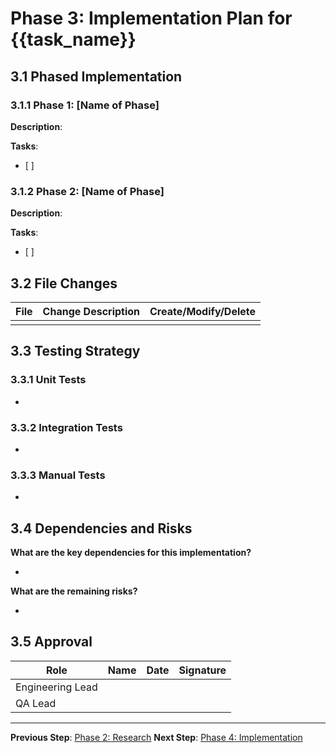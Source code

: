 # Phase 3: Implementation Plan for {{task_name}}

## 3.1 Phased Implementation

### 3.1.1 Phase 1: [Name of Phase]

**Description**: 

**Tasks**:
- [ ] 

### 3.1.2 Phase 2: [Name of Phase]

**Description**: 

**Tasks**:
- [ ] 

## 3.2 File Changes

| File | Change Description | Create/Modify/Delete |
|---|---|---|
| | | |

## 3.3 Testing Strategy

### 3.3.1 Unit Tests

- 

### 3.3.2 Integration Tests

- 

### 3.3.3 Manual Tests

- 

## 3.4 Dependencies and Risks

**What are the key dependencies for this implementation?**

- 

**What are the remaining risks?**

- 

## 3.5 Approval

| Role | Name | Date | Signature |
|---|---|---|---|
| Engineering Lead | | | |
| QA Lead | | | |

---

**Previous Step**: [Phase 2: Research](02-research.md)
**Next Step**: [Phase 4: Implementation](04-implementation.md)
